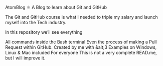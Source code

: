 AtomBlog ⚛
A Blog to learn about Git and GitHub

The Git and GitHub course is what I needed to triple my salary and launch myself into the Tech industry.

In this repository we’ll see everything

All commands inside the Bash terminal
Even the process of making a Pull Request within GitHub.
Created by me with &alt;3
Examples on Windows, Linux & Mac included
For everyone
This is not a very complete READ.me, but I will improve it.
